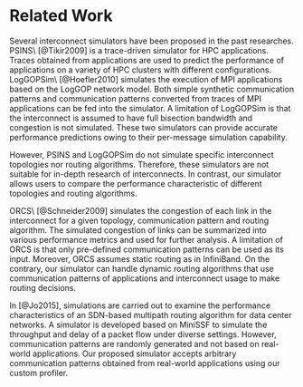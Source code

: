 # Related Work

Several interconnect simulators have been proposed in the past researches.
PSINS\ [@Tikir2009] is a trace-driven simulator for HPC applications.
Traces obtained from applications are used to predict the performance of
applications on a variety of HPC clusters with different configurations.
LogGOPSim\ [@Hoefler2010] simulates the execution of MPI applications based on
the LogGOP network model. Both simple synthetic communication patterns and
communication patterns converted from traces of MPI applications can be fed
into the simulator. A limitation of LogGOPSim is that the interconnect is
assumed to have full bisection bandwidth and congestion is not simulated.
These two simulators can provide accurate performance predictions owing to
their per-message simulation capability.

However, PSINS and LogGOPSim do not simulate specific interconnect topologies
nor routing algorithms. Therefore, these simulators are not suitable for
in-depth research of interconnects. In contrast, our simulator allows users to
compare the performance characteristic of different topologies and routing
algorithms.

ORCS\ [@Schneider2009] simulates the congestion of each link in the
interconnect for a given topology, communication pattern and routing
algorithm. The simulated congestion of links can be summarized into various
performance metrics and used for further analysis. A limitation of ORCS is
that only pre-defined communication patterns can be used as its input.
Moreover, ORCS assumes static routing as in InfiniBand. On the contrary,
our simulator can handle dynamic routing algorithms that use communication
patterns of applications and interconnect usage to make routing decisions.

In [@Jo2015], simulations are carried out to examine the performance
characteristics of an SDN-based multipath routing algorithm for data center
networks. A simulator is developed based on MiniSSF to simulate the throughput
and delay of a packet flow under diverse settings. However, communication
patterns are randomly generated and not based on real-world applications. Our
proposed simulator accepts arbitrary communication patterns obtained from
real-world applications using our custom profiler.
